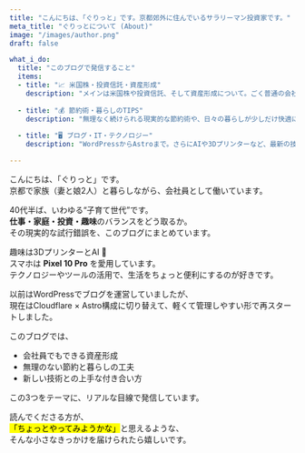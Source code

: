 ```yaml
---
title: "こんにちは、「ぐりっと」です。京都郊外に住んでいるサラリーマン投資家です。"
meta_title: "ぐりっとについて (About)"
image: "/images/author.png"
draft: false

what_i_do:
  title: "このブログで発信すること"
  items:
  - title: "📈 米国株・投資信託・資産形成"
    description: "メインは米国株や投資信託、そして資産形成について。ごく普通の会社員がコツコツと積み上げていくリアルな過程を発信しています。"
  
  - title: "💰 節約術・暮らしのTIPS"
    description: "無理なく続けられる現実的な節約術や、日々の暮らしが少しだけ快適になる『ちょっと得する』TIPSを紹介します。"
  
  - title: "🖥️ ブログ・IT・テクノロジー"
    description: "WordPressからAstroまで。さらにAIや3Dプリンターなど、最新の技術やガジェットについても発信しています。"

---
```


こんにちは、「ぐりっと」です。  
京都で家族（妻と娘2人）と暮らしながら、会社員として働いています。  

40代半ば、いわゆる“子育て世代”です。  
**仕事・家庭・投資・趣味**のバランスをどう取るか。  
その現実的な試行錯誤を、このブログにまとめています。  

趣味は3DプリンターとAI 🤖  
スマホは **Pixel 10 Pro** を愛用しています。  
テクノロジーやツールの活用で、生活をちょっと便利にするのが好きです。  

以前はWordPressでブログを運営していましたが、  
現在はCloudflare × Astro構成に切り替えて、軽くて管理しやすい形で再スタートしました。  

このブログでは、  
- 会社員でもできる資産形成  
- 無理のない節約と暮らしの工夫  
- 新しい技術との上手な付き合い方  

この3つをテーマに、リアルな目線で発信しています。  

読んでくださる方が、  
<mark>「ちょっとやってみようかな」</mark>と思えるような、  
そんな小さなきっかけを届けられたら嬉しいです。